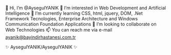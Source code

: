  👋 Hi, I’m @AysegulYANIK
 👀 I’m interested in Web Development and Artificial Intelligence
 🌱 I’m currently learning CSS, html, jquery, DOM, .Net Framework Tecnologies, Enterprise Architecture and Windows Communication Foundation Applications
 💞️ I’m looking to collaborate on Web Technologies
 📫 You can reach me via e-mail ayanik@bayindirhastanesi.com.tr 

✨ AysegulYANIK/AysegulYANIK ✨
